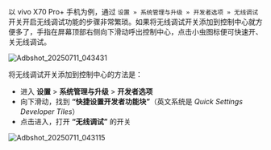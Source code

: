 以 vivo X70 Pro+ 手机为例，通过 `设置 » 系统管理与升级 » 开发者选项 » 无线调试` 开关开启无线调试功能的步骤非常繁琐。如果将无线调试开关添加到控制中心就方便多了，手指在屏幕顶部右侧向下滑动呼出控制中心，点击小虫图标便可快速开、关无线调试。

![Adbshot_20250711_043431](https://lib.zhaiduting.work.gd/uPic/Adbshot_20250711_043431.png)

将无线调试开关添加到控制中心的方法是：

- 进入 **设置** > **系统管理与升级** > **开发者选项**
- 向下滑动，找到 **“快捷设置开发者功能块”**（英文系统是 _Quick Settings Developer Tiles_）
- 点击进入，打开 **“无线调试”** 的开关

![Adbshot_20250711_043115](https://lib.zhaiduting.work.gd/uPic/Adbshot_20250711_043115.png)
